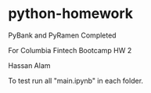 # python-homework
PyBank and PyRamen Completed

For Columbia Fintech Bootcamp HW 2

Hassan Alam

To test run all "main.ipynb" in each folder.